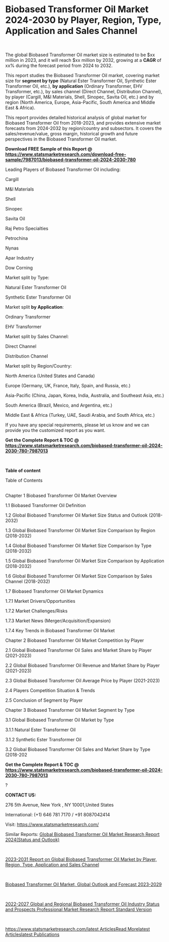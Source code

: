 <h1>Biobased Transformer Oil Market 2024-2030 by Player, Region, Type, Application and Sales Channel</h1><br/><p>The global Biobased Transformer Oil market size is estimated to be $xx million in 2023, and it will reach $xx million by 2032, growing at a <strong>CAGR</strong> of xx% during the forecast period from 2024 to 2032.</p>
 
 
 
 <p>This report studies the Biobased Transformer Oil market, covering market size for <strong>segment by type</strong> (Natural Ester Transformer Oil, Synthetic Ester Transformer Oil, etc.), <strong>by application</strong> (Ordinary Transformer, EHV Transformer, etc.), by sales channel (Direct Channel, Distribution Channel), by player (Cargill, M&I Materials, Shell, Sinopec, Savita Oil, etc.) and by region (North America, Europe, Asia-Pacific, South America and Middle East & Africa).</p>
 
 
 
 <p>This report provides detailed historical analysis of global market for Biobased Transformer Oil from 2018-2023, and provides extensive market forecasts from 2024-2032 by region/country and subsectors. It covers the sales/revenue/value, gross margin, historical growth and future perspectives in the Biobased Transformer Oil market.</p>
 
 
 
 <p><strong>Download FREE Sample of this Report @ <a href="https://www.statsmarketresearch.com/download-free-sample/7987013/biobased-transformer-oil-2024-2030-780">https://www.statsmarketresearch.com/download-free-sample/7987013/biobased-transformer-oil-2024-2030-780</a></strong></p>
 
 
 
 <p>Leading Players of Biobased Transformer Oil including:</p>
 
 
 
 <p>Cargill</p>
 
 
 
 <p>M&I Materials</p>
 
 
 
 <p>Shell</p>
 
 
 
 <p>Sinopec</p>
 
 
 
 <p>Savita Oil</p>
 
 
 
 <p>Raj Petro Specialties</p>
 
 
 
 <p>Petrochina</p>
 
 
 
 <p>Nynas</p>
 
 
 
 <p>Apar Industry</p>
 
 
 
 <p>Dow Corning</p>
 
 
 
 <p>Market split by Type:</p>
 
 
 
 <p>Natural Ester Transformer Oil</p>
 
 
 
 <p>Synthetic Ester Transformer Oil</p>
 
 
 
 <p>Market split <strong>by Application</strong>:</p>
 
 
 
 <p>Ordinary Transformer</p>
 
 
 
 <p>EHV Transformer</p>
 
 
 
 <p>Market split by Sales Channel:</p>
 
 
 
 <p>Direct Channel</p>
 
 
 
 <p>Distribution Channel</p>
 
 
 
 <p>Market split by Region/Country:</p>
 
 
 
 <p>North America (United States and Canada)</p>
 
 
 
 <p>Europe (Germany, UK, France, Italy, Spain, and Russia, etc.)</p>
 
 
 
 <p>Asia-Pacific (China, Japan, Korea, India, Australia, and Southeast Asia, etc.)</p>
 
 
 
 <p>South America (Brazil, Mexico, and Argentina, etc.)</p>
 
 
 
 <p>Middle East & Africa (Turkey, UAE, Saudi Arabia, and South Africa, etc.)</p>
 
 
 
 <p>If you have any special requirements, please let us know and we can provide you the customized report as you want.</p>
 
 
 
 <div><b>Get the Complete Report & TOC @ <a href="https://www.statsmarketresearch.com/biobased-transformer-oil-2024-2030-780-7987013">https://www.statsmarketresearch.com/biobased-transformer-oil-2024-2030-780-7987013</a></b></div>
 
 
 
 <p><br />
 
 <b>Table of content</b></p>
 
 
 
 <p>Table of Contents<br />
 
 <br />
 
 Chapter 1 Biobased Transformer Oil Market Overview<br />
 
 1.1 Biobased Transformer Oil Definition<br />
 
 1.2 Global Biobased Transformer Oil Market Size Status and Outlook (2018-2032)<br />
 
 1.3 Global Biobased Transformer Oil Market Size Comparison by Region (2018-2032)<br />
 
 1.4 Global Biobased Transformer Oil Market Size Comparison by Type (2018-2032)<br />
 
 1.5 Global Biobased Transformer Oil Market Size Comparison by Application (2018-2032)<br />
 
 1.6 Global Biobased Transformer Oil Market Size Comparison by Sales Channel (2018-2032)<br />
 
 1.7 Biobased Transformer Oil Market Dynamics<br />
 
 1.7.1 Market Drivers/Opportunities<br />
 
 1.7.2 Market Challenges/Risks<br />
 
 1.7.3 Market News (Merger/Acquisition/Expansion)<br />
 
 1.7.4 Key Trends in Biobased Transformer Oil Market<br />
 
 Chapter 2 Biobased Transformer Oil Market Competition by Player<br />
 
 2.1 Global Biobased Transformer Oil Sales and Market Share by Player (2021-2023)<br />
 
 2.2 Global Biobased Transformer Oil Revenue and Market Share by Player (2021-2023)<br />
 
 2.3 Global Biobased Transformer Oil Average Price by Player (2021-2023)<br />
 
 2.4 Players Competition Situation & Trends<br />
 
 2.5 Conclusion of Segment by Player<br />
 
 Chapter 3 Biobased Transformer Oil Market Segment by Type<br />
 
 3.1 Global Biobased Transformer Oil Market by Type<br />
 
 3.1.1 Natural Ester Transformer Oil<br />
 
 3.1.2 Synthetic Ester Transformer Oil<br />
 
 3.2 Global Biobased Transformer Oil Sales and Market Share by Type (2018-202</p>
 
 
 
 <div><b>Get the Complete Report & TOC @ <a href="https://www.statsmarketresearch.com/biobased-transformer-oil-2024-2030-780-7987013">https://www.statsmarketresearch.com/biobased-transformer-oil-2024-2030-780-7987013</a></b></div>
 
 
 
 <p>? </p>
 
 
 
 <p><b>CONTACT US:</b><br />
 
 276 5th Avenue, New York , NY 10001,United States<br />
 
 International: (+1) 646 781 7170 / +91 8087042414<br />
 
 Visit: <a href="https://www.statsmarketresearch.com/">https://www.statsmarketresearch.com/</a><br />
 
 Similar Reports: <a href="https://www.statsmarketresearch.com/biobased-transformer-oil-2024-2030-780-7987013">Global Biobased Transformer Oil Market Research Report 2024(Status and Outlook)</a><br />
 
 <br />
 
 <a href="https://www.statsmarketresearch.com/biobased-transformer-oil-2024-2030-780-7987013">2023-2031 Report on Global Biobased Transformer Oil Market by Player, Region, Type, Application and Sales Channel</a><br />
 
 <br />
 
 <a href="https://www.statsmarketresearch.com/biobased-transformer-oil-2024-2030-780-7987013">Biobased Transformer Oil Market, Global Outlook and Forecast 2023-2029</a><br />
 
 <br />
 
 <a href="https://www.statsmarketresearch.com/biobased-transformer-oil-2024-2030-780-7987013">2022-2027 Global and Regional Biobased Transformer Oil Industry Status and Prospects Professional Market Research Report Standard Version</a><br />
 
 <br />
 
 <a href="https://gyeongbokgung.com">https://www.statsmarketresearch.com/</a><a href="https://hallyeomaritime.com">latest Articles</a><a href="https://jingwansa.com">Read More</a><a href="https://nguoiviet.jp/">latest Articles</a><a href="https://www.intelmarketresearch.com/">latest Publications</a></p>